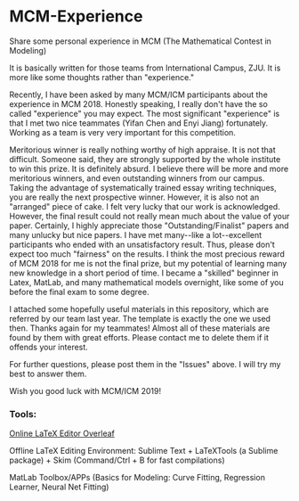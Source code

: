 # MCM-Experience
Share some personal experience in MCM (The Mathematical Contest in Modeling)

It is basically written for those teams from International Campus, ZJU. It is more like some thoughts rather than "experience."

Recently, I have been asked by many MCM/ICM participants about the experience in MCM 2018. Honestly speaking, I really don't have the so called "experience" you may expect. The most significant "experience" is that I met two nice teammates (Yifan Chen and Enyi Jiang) fortunately. Working as a team is very very important for this competition.

Meritorious winner is really nothing worthy of high appraise. It is not that difficult. Someone said, they are strongly supported by the whole institute to win this prize. It is definitely absurd. I believe there will be more and more meritorious winners, and even outstanding winners from our campus. Taking the advantage of systematically trained essay writing techniques, you are really the next prospective winner. However, it is also not an "arranged" piece of cake. I felt very lucky that our work is acknowledged. However, the final result could not really mean much about the value of your paper. Certainly, I highly appreciate those "Outstanding/Finalist" papers and many unlucky but nice papers. I have met many--like a lot--excellent participants who ended with an unsatisfactory result. Thus, please don't expect too much "fairness" on the results. I think the most precious reward of MCM 2018 for me is not the final prize, but my potential of learning many new knowledge in a short period of time. I became a "skilled" beginner in Latex, MatLab, and many mathematical models overnight, like some of you before the final exam to some degree.

I attached some hopefully useful materials in this repository, which are referred by our team last year. The template is exactly the one we used then. Thanks again for my teammates! Almost all of these materials are found by them with great efforts. Please contact me to delete them if it offends your interest.

For further questions, please post them in the "Issues" above. I will try my best to answer them.

Wish you good luck with MCM/ICM 2019!

### Tools:

<a href="https://www.overleaf.com?r=fd8abc74&rm=d&rs=b">Online LaTeX Editor Overleaf</a>

Offline LaTeX Editing Environment: Sublime Text + LaTeXTools (a Sublime package) + Skim (Command/Ctrl + B for fast compilations)

MatLab Toolbox/APPs (Basics for Modeling: Curve Fitting, Regression Learner, Neural Net Fitting)
